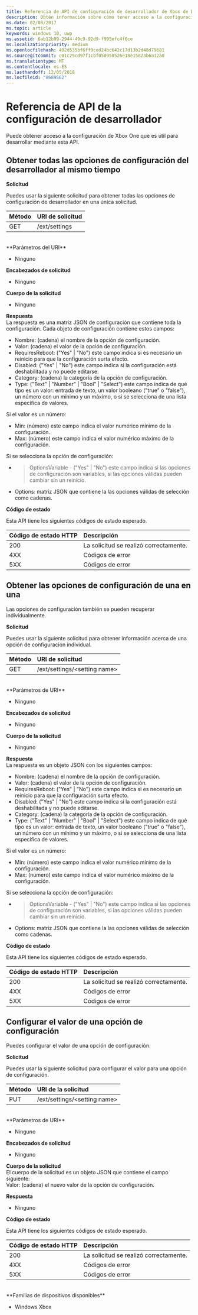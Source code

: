 ```yaml
---
title: Referencia de API de configuración de desarrollador de Xbox de Device Portal
description: Obtén información sobre cómo tener acceso a la configuración de desarrollador de Xbox.
ms.date: 02/08/2017
ms.topic: article
keywords: windows 10, uwp
ms.assetid: 6ab12b99-2944-49c9-92d9-f995efc4f6ce
ms.localizationpriority: medium
ms.openlocfilehash: 402d535bf6ff9ced24bc642c17d13b2d48d79681
ms.sourcegitcommit: c01c29cd97f1cbf050950526e18e15823b6a12a0
ms.translationtype: MT
ms.contentlocale: es-ES
ms.lasthandoff: 12/05/2018
ms.locfileid: "8689562"
---
```

# <a name="developer-settings-api-reference"></a>Referencia de API de la configuración de desarrollador   
Puede obtener acceso a la configuración de Xbox One que es útil para desarrollar mediante esta API.

## <a name="get-all-developer-settings-at-once"></a>Obtener todas las opciones de configuración del desarrollador al mismo tiempo

**Solicitud**

Puedes usar la siguiente solicitud para obtener todas las opciones de configuración de desarrollador en una única solicitud.

Método      | URI de solicitud
:------     | :-----
GET | /ext/settings
<br />
**Parámetros del URI**

- Ninguno

**Encabezados de solicitud**

- Ninguno

**Cuerpo de la solicitud**

- Ninguno

**Respuesta**   
La respuesta es una matriz JSON de configuración que contiene toda la configuración. Cada objeto de configuración contiene estos campos:

* Nombre: (cadena) el nombre de la opción de configuración.
* Valor: (cadena) el valor de la opción de configuración.
* RequiresReboot: ("Yes" | "No") este campo indica si es necesario un reinicio para que la configuración surta efecto.
* Disabled: ("Yes" | "No") este campo indica si la configuración está deshabilitada y no puede editarse.
* Category: (cadena) la categoría de la opción de configuración.
* Type: ("Text" | "Number" | "Bool" | "Select") este campo indica de qué tipo es un valor: entrada de texto, un valor booleano ("true" o "false"), un número con un mínimo y un máximo, o si se selecciona de una lista específica de valores.

Si el valor es un número:
* Min: (número) este campo indica el valor numérico mínimo de la configuración.
* Max: (número) este campo indica el valor numérico máximo de la configuración.

Si se selecciona la opción de configuración:
* > OptionsVariable - ("Yes" | "No") este campo indica si las opciones de configuración son variables, si las opciones válidas pueden cambiar sin un reinicio.
* Options: matriz JSON que contiene la las opciones válidas de selección como cadenas.

**Código de estado**

Esta API tiene los siguientes códigos de estado esperado.

Código de estado HTTP      | Descripción
:------     | :-----
200 | La solicitud se realizó correctamente.
4XX | Códigos de error
5XX | Códigos de error

## <a name="get-settings-one-at-a-time"></a>Obtener las opciones de configuración de una en una
Las opciones de configuración también se pueden recuperar individualmente.

**Solicitud**

Puedes usar la siguiente solicitud para obtener información acerca de una opción de configuración individual.

Método      | URI de solicitud
:------     | :-----
GET | /ext/settings/\<setting name\>
<br />
**Parámetros de URI**

- Ninguno

**Encabezados de solicitud**

- Ninguno

**Cuerpo de la solicitud**

- Ninguno

**Respuesta**   
La respuesta es un objeto JSON con los siguientes campos:

* Nombre: (cadena) el nombre de la opción de configuración.
* Valor: (cadena) el valor de la opción de configuración.
* RequiresReboot: ("Yes" | "No") este campo indica si es necesario un reinicio para que la configuración surta efecto.
* Disabled: ("Yes" | "No") este campo indica si la configuración está deshabilitada y no puede editarse.
* Category: (cadena) la categoría de la opción de configuración.
* Type: ("Text" | "Number" | "Bool" | "Select") este campo indica de qué tipo es un valor: entrada de texto, un valor booleano ("true" o "false"), un número con un mínimo y un máximo, o si se selecciona de una lista específica de valores.

Si el valor es un número:
* Min: (número) este campo indica el valor numérico mínimo de la configuración.
* Max: (número) este campo indica el valor numérico máximo de la configuración.

Si se selecciona la opción de configuración:
* > OptionsVariable - ("Yes" | "No") este campo indica si las opciones de configuración son variables, si las opciones válidas pueden cambiar sin un reinicio.
* Options: matriz JSON que contiene la las opciones válidas de selección como cadenas.

**Código de estado**

Esta API tiene los siguientes códigos de estado esperado.

Código de estado HTTP      | Descripción
:------     | :-----
200 | La solicitud se realizó correctamente.
4XX | Códigos de error
5XX | Códigos de error

## <a name="set-the-value-of-a-setting"></a>Configurar el valor de una opción de configuración
Puedes configurar el valor de una opción de configuración.

**Solicitud**

Puedes usar la siguiente solicitud para configurar el valor para una opción de configuración.

Método      | URI de la solicitud
:------     | :-----
PUT | /ext/settings/\<setting name\>
<br />
**Parámetros de URI**

- Ninguno

**Encabezados de solicitud**

- Ninguno

**Cuerpo de la solicitud**   
El cuerpo de la solicitud es un objeto JSON que contiene el campo siguiente:   
Valor: (cadena) el nuevo valor de la opción de configuración.

**Respuesta**   

- Ninguno

**Código de estado**

Esta API tiene los siguientes códigos de estado esperado.

Código de estado HTTP      | Descripción
:------     | :-----
200 | La solicitud se realizó correctamente.
4XX | Códigos de error
5XX | Códigos de error

<br />
**Familias de dispositivos disponibles**

* Windows Xbox